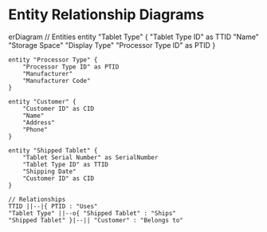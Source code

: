 # Entity Relationship Diagrams

erDiagram
    // Entities
    entity "Tablet Type" {
        "Tablet Type ID" as TTID
        "Name"
        "Storage Space"
        "Display Type"
        "Processor Type ID" as PTID
    }

    entity "Processor Type" {
        "Processor Type ID" as PTID
        "Manufacturer"
        "Manufacturer Code"
    }

    entity "Customer" {
        "Customer ID" as CID
        "Name"
        "Address"
        "Phone"
    }

    entity "Shipped Tablet" {
        "Tablet Serial Number" as SerialNumber
        "Tablet Type ID" as TTID
        "Shipping Date"
        "Customer ID" as CID
    }

    // Relationships
    TTID ||--|{ PTID : "Uses"
    "Tablet Type" ||--o{ "Shipped Tablet" : "Ships"
    "Shipped Tablet" }|--|| "Customer" : "Belongs to"
